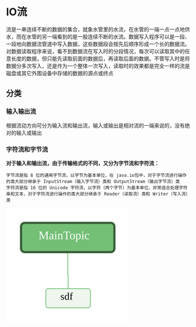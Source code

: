 # IO流

流是一串连续不断的数据的集合，就象水管里的水流，在水管的一端一点一点地供水，而在水管的另一端看到的是一股连续不断的水流。数据写入程序可以是一段、一段地向数据流管道中写入数据，这些数据段会按先后顺序形成一个长的数据流。对数据读取程序来说，看不到数据流在写入时的分段情况，每次可以读取其中的任意长度的数据，但只能先读取前面的数据后，再读取后面的数据。不管写入时是将数据分多次写入，还是作为一个整体一次写入，读取时的效果都是完全一样的流是磁盘或其它外围设备中存储的数据的源点或终点

## 分类

### 输入输出流

根据流动方向可分为输入流和输出流，输入或输出是相对流的一端来说的，没有绝对的输入或输出

### 字符流和字节流

**对于输入和输出流，由于传输格式的不同，又分为字节流和字符流：**  

    字节流是指 8 位的通用字节流，以字节为基本单位，在 java.io包中，对于字节流进行操作的类大部分继承于 InputStream（输入字节流）类和 OutputStream（输出字节流）类  
    字符流是指 16 位的 Unicode 字符流，以字符（两个字节）为基本单位，非常适合处理字符串和文本，对于字符流进行操作的类大部分继承于 Reader（读取流）类和 Writer（写入流）类

![](../../../img/io流结构.km.svg)
